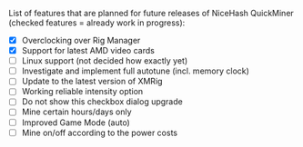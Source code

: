 List of features that are planned for future releases of NiceHash QuickMiner (checked features = already work in progress):
* [x] Overclocking over Rig Manager
* [x] Support for latest AMD video cards
* [ ] Linux support (not decided how exactly yet)
* [ ] Investigate and implement full autotune (incl. memory clock)
* [ ] Update to the latest version of XMRig
* [ ] Working reliable intensity option
* [ ] Do not show this checkbox dialog upgrade
* [ ] Mine certain hours/days only
* [ ] Improved Game Mode (auto)
* [ ] Mine on/off according to the power costs